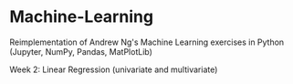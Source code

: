 # Machine-Learning
Reimplementation of Andrew Ng's Machine Learning exercises in Python (Jupyter, NumPy, Pandas, MatPlotLib)

Week 2: Linear Regression (univariate and multivariate)
